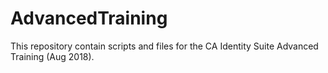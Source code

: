 # AdvancedTraining

This repository contain scripts and files for the CA Identity Suite Advanced Training (Aug 2018). 
